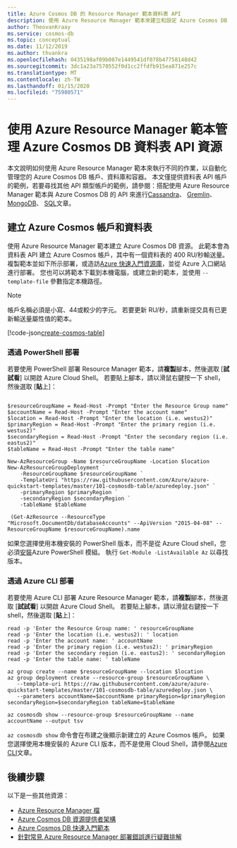 ```yaml
---
title: Azure Cosmos DB 的 Resource Manager 範本資料表 API
description: 使用 Azure Resource Manager 範本來建立和設定 Azure Cosmos DB 資料表 API。
author: TheovanKraay
ms.service: cosmos-db
ms.topic: conceptual
ms.date: 11/12/2019
ms.author: thvankra
ms.openlocfilehash: 0435198af09b087e1449541df078b47758148d42
ms.sourcegitcommit: 3dc1a23a7570552f0d1cc2ffdfb915ea871e257c
ms.translationtype: MT
ms.contentlocale: zh-TW
ms.lasthandoff: 01/15/2020
ms.locfileid: "75980571"
---
```

# <a name="manage-azure-cosmos-db-table-api-resources-using-azure-resource-manager-templates"></a>使用 Azure Resource Manager 範本管理 Azure Cosmos DB 資料表 API 資源

本文說明如何使用 Azure Resource Manager 範本來執行不同的作業，以自動化管理您的 Azure Cosmos DB 帳戶、資料庫和容器。 本文僅提供資料表 API 帳戶的範例，若要尋找其他 API 類型帳戶的範例，請參閱：搭配使用 Azure Resource Manager 範本與 Azure Cosmos DB 的 API 來進行[Cassandra](manage-cassandra-with-resource-manager.md)、 [Gremlin](manage-gremlin-with-resource-manager.md)、 [MongoDB](manage-mongodb-with-resource-manager.md)、 [SQL](manage-sql-with-resource-manager.md)文章。

## 建立 Azure Cosmos 帳戶和資料表<a id="create-resource"></a>

使用 Azure Resource Manager 範本建立 Azure Cosmos DB 資源。 此範本會為資料表 API 建立 Azure Cosmos 帳戶，其中有一個資料表的 400 RU/秒輸送量。 複製範本並如下所示部署，或造訪[Azure 快速入門資源庫](https://azure.microsoft.com/resources/templates/101-cosmosdb-table/)，並從 Azure 入口網站進行部署。 您也可以將範本下載到本機電腦，或建立新的範本，並使用 `--template-file` 參數指定本機路徑。

> [!NOTE]
> 帳戶名稱必須是小寫、44或較少的字元。
> 若要更新 RU/秒，請重新提交具有已更新輸送量屬性值的範本。

[!code-json[create-cosmos-table](~/quickstart-templates/101-cosmosdb-table/azuredeploy.json)]

### <a name="deploy-via-powershell"></a>透過 PowerShell 部署

若要使用 PowerShell 部署 Resource Manager 範本，請**複製**腳本，然後選取 [**試試看**] 以開啟 Azure Cloud Shell。 若要貼上腳本，請以滑鼠右鍵按一下 shell，然後選取 [**貼**上]：

```azurepowershell-interactive

$resourceGroupName = Read-Host -Prompt "Enter the Resource Group name"
$accountName = Read-Host -Prompt "Enter the account name"
$location = Read-Host -Prompt "Enter the location (i.e. westus2)"
$primaryRegion = Read-Host -Prompt "Enter the primary region (i.e. westus2)"
$secondaryRegion = Read-Host -Prompt "Enter the secondary region (i.e. eastus2)"
$tableName = Read-Host -Prompt "Enter the table name"

New-AzResourceGroup -Name $resourceGroupName -Location $location
New-AzResourceGroupDeployment `
    -ResourceGroupName $resourceGroupName `
    -TemplateUri "https://raw.githubusercontent.com/Azure/azure-quickstart-templates/master/101-cosmosdb-table/azuredeploy.json" `
    -primaryRegion $primaryRegion `
    -secondaryRegion $secondaryRegion `
    -tableName $tableName

 (Get-AzResource --ResourceType "Microsoft.DocumentDb/databaseAccounts" --ApiVersion "2015-04-08" --ResourceGroupName $resourceGroupName).name
```

如果您選擇使用本機安裝的 PowerShell 版本，而不是從 Azure Cloud shell，您必須[安裝](/powershell/azure/install-az-ps)Azure PowerShell 模組。 執行 `Get-Module -ListAvailable Az` 以尋找版本。

### <a name="deploy-via-the-azure-cli"></a>透過 Azure CLI 部署

若要使用 Azure CLI 部署 Azure Resource Manager 範本，請**複製**腳本，然後選取 [**試試看**] 以開啟 Azure Cloud Shell。 若要貼上腳本，請以滑鼠右鍵按一下 shell，然後選取 [**貼**上]：

```azurecli-interactive
read -p 'Enter the Resource Group name: ' resourceGroupName
read -p 'Enter the location (i.e. westus2): ' location
read -p 'Enter the account name: ' accountName
read -p 'Enter the primary region (i.e. westus2): ' primaryRegion
read -p 'Enter the secondary region (i.e. eastus2): ' secondaryRegion
read -p 'Enter the table name: ' tableName

az group create --name $resourceGroupName --location $location
az group deployment create --resource-group $resourceGroupName \
   --template-uri https://raw.githubusercontent.com/azure/azure-quickstart-templates/master/101-cosmosdb-table/azuredeploy.json \
   --parameters accountName=$accountName primaryRegion=$primaryRegion secondaryRegion=$secondaryRegion tableName=$tableName

az cosmosdb show --resource-group $resourceGroupName --name accountName --output tsv
```

`az cosmosdb show` 命令會在布建之後顯示新建立的 Azure Cosmos 帳戶。 如果您選擇使用本機安裝的 Azure CLI 版本，而不是使用 Cloud Shell，請參閱[Azure CLI](/cli/azure/)文章。

## <a name="next-steps"></a>後續步驟

以下是一些其他資源：

- [Azure Resource Manager 檔](/azure/azure-resource-manager/)
- [Azure Cosmos DB 資源提供者架構](/azure/templates/microsoft.documentdb/allversions)
- [Azure Cosmos DB 快速入門範本](https://azure.microsoft.com/resources/templates/?resourceType=Microsoft.DocumentDB&pageNumber=1&sort=Popular)
- [針對常見 Azure Resource Manager 部署錯誤進行疑難排解](../azure-resource-manager/templates/common-deployment-errors.md)
